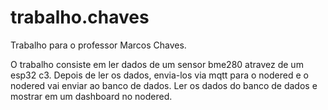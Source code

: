 # trabalho.chaves
Trabalho para o professor Marcos Chaves.

O trabalho consiste em ler dados de um sensor bme280 atravez de um esp32 c3.
Depois de ler os dados, envia-los via mqtt para o nodered e o nodered vai enviar ao banco de dados.
Ler os dados do banco de dados e mostrar em um dashboard no nodered.